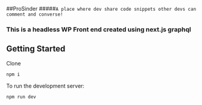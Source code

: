 ##ProSinder 
#####`A place where dev share code snippets other devs can comment and converse!`



### This is a headless WP Front end created using next.js graphql 


## Getting Started

Clone 
```bash
npm i 
```

To run the development server:

```bash
npm run dev
```
